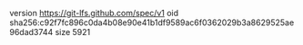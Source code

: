 version https://git-lfs.github.com/spec/v1
oid sha256:c92f7fc896c0da4b08e90e41b1df9589ac6f0362029b3a8629525ae96dad3744
size 5921
